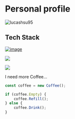 # Personal profile

<p align="left"> <img src="https://komarev.com/ghpvc/?username=lucashsu95&label=Profile%20views&color=0e75b6&style=flat" alt="lucashsu95" /> </p>

## Tech Stack
[![image](https://skillicons.dev/icons?perline=7&theme=dark&i=python,html,css,js,php,vue,bootstrap,laravel,vscode,phpstorm,ps,ai,pr,figma,notion,mysql,github,git,docker,linux,react,tailwind,nextjs,java)](https://skillicons.dev)

![](https://github-readme-stats-git-masterrstaa-rickstaa.vercel.app/api?username=lucashsu95&show_icons=true&hide=issues&&bg_color=0D1117&text_color=c9d1d9&icon_color=67c&title_color=67c&hide_border=false&count_private=true&hide_rank=true&include_all_commits=true)

![](https://github-readme-stats-git-masterrstaa-rickstaa.vercel.app/api/top-langs?username=lucashsu95&show_icons=true&hide=html,jupyter%20Notebook&layout=compact&langs_count=5&bg_color=0D1117&text_color=c9d1d9&icon_color=ff3860&title_color=67c&hide_border=false)

I need more Coffee...
```javascript
const coffee = new Coffee();

if (coffee.Empty) {
    coffee.Refill();
} else {
    coffee.Drink();
}
```
